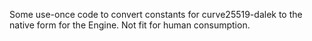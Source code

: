 Some use-once code to convert constants for curve25519-dalek to the native
form for the Engine. Not fit for human consumption.
